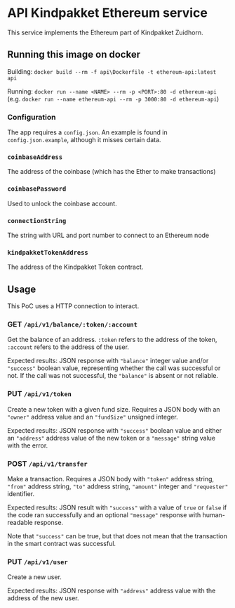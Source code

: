 # API Kindpakket Ethereum service

This service implements the Ethereum part of Kindpakket Zuidhorn. 

## Running this image on docker

Building: `docker build --rm -f api\Dockerfile -t ethereum-api:latest api`

Running: `docker run --name <NAME> --rm -p <PORT>:80 -d ethereum-api` (e.g. `docker run --name ethereum-api --rm -p 3000:80 -d ethereum-api`)

### Configuration

The app requires a `config.json`. An example is found in `config.json.example`, although it misses certain data. 

### `coinbaseAddress`

The address of the coinbase (which has the Ether to make transactions)

### `coinbasePassword`

Used to unlock the coinbase account.

### `connectionString`

The string with URL and port number to connect to an Ethereum node

### `kindpakketTokenAddress` 

The address of the Kindpakket Token contract.

## Usage

This PoC uses a HTTP connection to interact.

### GET `/api/v1/balance/:token/:account`

Get the balance of an address. `:token` refers to the address of the token, `:account` refers to the address of the user.  

Expected results: JSON response with `"balance"` integer value and/or `"success"` boolean value, representing whether the call was successful or not. If the call was not successful, the `"balance"` is absent or not reliable. 

### PUT `/api/v1/token`

Create a new token with a given fund size. Requires a JSON body with an `"owner"` address value and an `"fundSize"` unsigned integer.

Expected results: JSON response with `"success"` boolean value and either an `"address"` address value of the new token or a `"message"` string value with the error.

### POST `/api/v1/transfer`

Make a transaction. Requires a JSON body with `"token"` address string, `"from"` address string, `"to"` address string, `"amount"` integer and `"requester"` identifier.

Expected results: JSON result with `"success"` with a value of `true` or `false` if the code ran successfully and an optional `"message"` response with human-readable response.

Note that `"success"` can be true, but that does not mean that the transaction in the smart contract was successful. 

### PUT `/api/v1/user`

Create a new user.

Expected results: JSON response with `"address"` address value with the address of the new user. 
